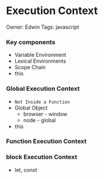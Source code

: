 # Execution Context

Owner: Edwin
Tags: javascript

### Key components

- Variable Environment
- Lexical Environments
- Scope Chain
- this

### Global Execution Context

- `Not Inside a Function`
- Global Object
    - browser - window
    - node - global
- this

### Function Execution Context

### block Execution Context

- let, const